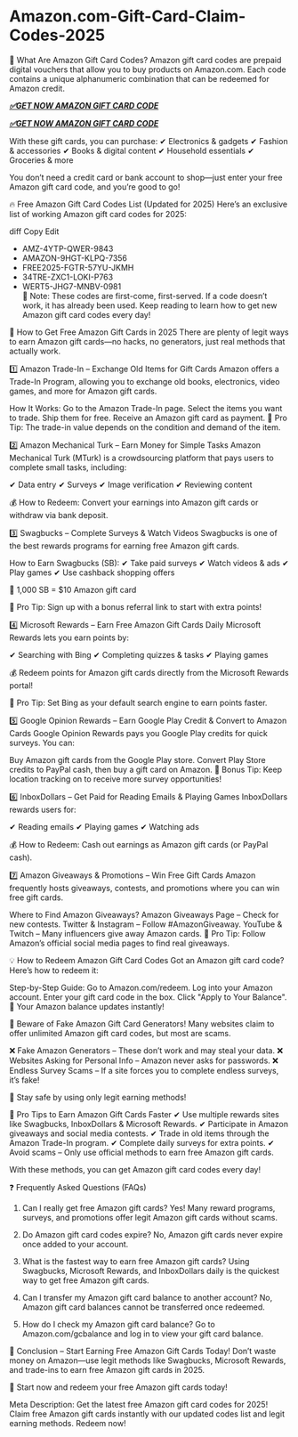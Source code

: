 # Amazon.com-Gift-Card-Claim-Codes-2025

🎁 What Are Amazon Gift Card Codes?
Amazon gift card codes are prepaid digital vouchers that allow you to buy products on Amazon.com. Each code contains a unique alphanumeric combination that can be redeemed for Amazon credit.

***[✅GET NOW AMAZON GIFT CARD CODE](https://rosofferzone.com/amazon%20gift%20card/)***

***[✅GET NOW AMAZON GIFT CARD CODE](https://rosofferzone.com/amazon%20gift%20card/)***


With these gift cards, you can purchase:
✔ Electronics & gadgets
✔ Fashion & accessories
✔ Books & digital content
✔ Household essentials
✔ Groceries & more

You don’t need a credit card or bank account to shop—just enter your free Amazon gift card code, and you’re good to go!

🔥 Free Amazon Gift Card Codes List (Updated for 2025)
Here’s an exclusive list of working Amazon gift card codes for 2025:

diff
Copy
Edit
- AMZ-4YTP-QWER-9843  
- AMAZON-9HGT-KLPQ-7356  
- FREE2025-FGTR-57YU-JKMH  
- 34TRE-ZXC1-LOKI-P763  
- WERT5-JHG7-MNBV-0981  
🔴 Note: These codes are first-come, first-served. If a code doesn’t work, it has already been used. Keep reading to learn how to get new Amazon gift card codes every day!

🚀 How to Get Free Amazon Gift Cards in 2025
There are plenty of legit ways to earn Amazon gift cards—no hacks, no generators, just real methods that actually work.

1️⃣ Amazon Trade-In – Exchange Old Items for Gift Cards
Amazon offers a Trade-In Program, allowing you to exchange old books, electronics, video games, and more for Amazon gift cards.

How It Works:
Go to the Amazon Trade-In page.
Select the items you want to trade.
Ship them for free.
Receive an Amazon gift card as payment.
🎯 Pro Tip: The trade-in value depends on the condition and demand of the item.

2️⃣ Amazon Mechanical Turk – Earn Money for Simple Tasks
Amazon Mechanical Turk (MTurk) is a crowdsourcing platform that pays users to complete small tasks, including:

✔ Data entry
✔ Surveys
✔ Image verification
✔ Reviewing content

💰 How to Redeem: Convert your earnings into Amazon gift cards or withdraw via bank deposit.

3️⃣ Swagbucks – Complete Surveys & Watch Videos
Swagbucks is one of the best rewards programs for earning free Amazon gift cards.

How to Earn Swagbucks (SB):
✔ Take paid surveys
✔ Watch videos & ads
✔ Play games
✔ Use cashback shopping offers

🔹 1,000 SB = $10 Amazon gift card

🎯 Pro Tip: Sign up with a bonus referral link to start with extra points!

4️⃣ Microsoft Rewards – Earn Free Amazon Gift Cards Daily
Microsoft Rewards lets you earn points by:

✔ Searching with Bing
✔ Completing quizzes & tasks
✔ Playing games

💰 Redeem points for Amazon gift cards directly from the Microsoft Rewards portal!

🚀 Pro Tip: Set Bing as your default search engine to earn points faster.

5️⃣ Google Opinion Rewards – Earn Google Play Credit & Convert to Amazon Cards
Google Opinion Rewards pays you Google Play credits for quick surveys. You can:

Buy Amazon gift cards from the Google Play store.
Convert Play Store credits to PayPal cash, then buy a gift card on Amazon.
🎯 Bonus Tip: Keep location tracking on to receive more survey opportunities!

6️⃣ InboxDollars – Get Paid for Reading Emails & Playing Games
InboxDollars rewards users for:

✔ Reading emails
✔ Playing games
✔ Watching ads

💰 How to Redeem: Cash out earnings as Amazon gift cards (or PayPal cash).

7️⃣ Amazon Giveaways & Promotions – Win Free Gift Cards
Amazon frequently hosts giveaways, contests, and promotions where you can win free gift cards.

Where to Find Amazon Giveaways?
Amazon Giveaways Page – Check for new contests.
Twitter & Instagram – Follow #AmazonGiveaway.
YouTube & Twitch – Many influencers give away Amazon cards.
🚀 Pro Tip: Follow Amazon’s official social media pages to find real giveaways.

💡 How to Redeem Amazon Gift Card Codes
Got an Amazon gift card code? Here’s how to redeem it:

Step-by-Step Guide:
Go to Amazon.com/redeem.
Log into your Amazon account.
Enter your gift card code in the box.
Click "Apply to Your Balance".
🎉 Your Amazon balance updates instantly!

🚨 Beware of Fake Amazon Gift Card Generators!
Many websites claim to offer unlimited Amazon gift card codes, but most are scams.

❌ Fake Amazon Generators – These don’t work and may steal your data.
❌ Websites Asking for Personal Info – Amazon never asks for passwords.
❌ Endless Survey Scams – If a site forces you to complete endless surveys, it’s fake!

🚀 Stay safe by using only legit earning methods!

🎯 Pro Tips to Earn Amazon Gift Cards Faster
✔ Use multiple rewards sites like Swagbucks, InboxDollars & Microsoft Rewards.
✔ Participate in Amazon giveaways and social media contests.
✔ Trade in old items through the Amazon Trade-In program.
✔ Complete daily surveys for extra points.
✔ Avoid scams – Only use official methods to earn free Amazon gift cards.

With these methods, you can get Amazon gift card codes every day!

❓ Frequently Asked Questions (FAQs)
1. Can I really get free Amazon gift cards?
Yes! Many reward programs, surveys, and promotions offer legit Amazon gift cards without scams.

2. Do Amazon gift card codes expire?
No, Amazon gift cards never expire once added to your account.

3. What is the fastest way to earn free Amazon gift cards?
Using Swagbucks, Microsoft Rewards, and InboxDollars daily is the quickest way to get free Amazon gift cards.

4. Can I transfer my Amazon gift card balance to another account?
No, Amazon gift card balances cannot be transferred once redeemed.

5. How do I check my Amazon gift card balance?
Go to Amazon.com/gcbalance and log in to view your gift card balance.

🎁 Conclusion – Start Earning Free Amazon Gift Cards Today!
Don’t waste money on Amazon—use legit methods like Swagbucks, Microsoft Rewards, and trade-ins to earn free Amazon gift cards in 2025.

🚀 Start now and redeem your free Amazon gift cards today!

Meta Description:
Get the latest free Amazon gift card codes for 2025! Claim free Amazon gift cards instantly with our updated codes list and legit earning methods. Redeem now!





